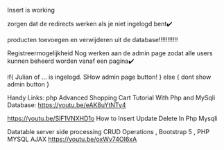 <!--

http://localhost/%5bSchoolwerk%20ALLE%20VAKKEN%5d/Periode%203/PHP/

 -->
Insert is working




zorgen dat de redirects werken als je niet ingelogd bent✔️

producten toevoegen en verwijderen uit de database!!!!!!!!!!!

Registreermogelijkheid
Nog werken aan de admin page zodat alle users kunnen beheerd worden vanaf een pagina✔️

if{
    Julian of ... is ingelogd. SHow admin page button!
} else {
    dont show admin button
}

Handy Links:
php Advanced Shopping Cart Tutorial With Php and MySqli Database:
https://youtu.be/eAK8uYtNTy4


https://youtu.be/SlF1VNXHD1o
How to Insert Update Delete In Php Mysqli

Datatable server side processing CRUD Operations , Bootstrap 5 , PHP MYSQL AJAX
https://youtu.be/oxWv74OI6xA
